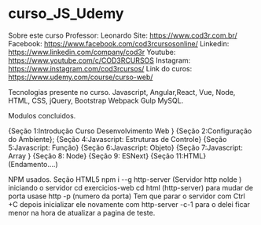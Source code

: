 # curso_JS_Udemy

Sobre este curso 
Professor: Leonardo 
Site: https://www.cod3r.com.br/
Facebook: https://www.facebook.com/cod3rcursosonline/
Linkedin: https://www.linkedin.com/company/cod3r
Youtube: https://www.youtube.com/c/COD3RCURSOS
Instagram: https://www.instagram.com/cod3rcursos/
Link do curos: https://www.udemy.com/course/curso-web/

Tecnologias presente no curso.
Javascript, Angular,React, Vue, Node, HTML, CSS,
jQuery, Bootstrap Webpack Gulp MySQL.

Modulos concluidos.

{Seção 1:Introdução Curso Desenvolvimento Web }
{Seção 2:Configuração do Ambiente};
{Seção 4:Javascript: Estruturas de Controle}
{Seção 5:Javascript: Função}
{Seção 6:Javascript: Objeto}
{Seção 7:Javascript: Array } 
{Seção 8: Node} 
{Seção 9: ESNext} 
{Seção 11:HTML} (Endamento....)

NPM usados.
Seção HTML5
npm i --g http-server (Servidor http nolde )
iniciando o servidor 
cd exercicios-web
cd html 
(http-server)  para mudar de porta usase http -p (numero da porta)
Tem que parar o servidor com Ctrl +C depois inicializar ele novamente com http-server -c-1 para o delei ficar menor na hora de atualizar a pagina de teste.

 